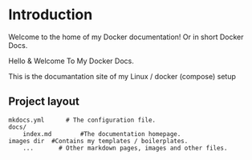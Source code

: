 
# Introduction

Welcome to the home of my Docker documentation! Or in short Docker Docs.

Hello & Welcome To My Docker Docs.

This is the documantation site of my Linux / docker (compose) setup

## Project layout

    mkdocs.yml    	# The configuration file.
    docs/
        index.md    	#The documentation homepage.
	images dir	#Contains my templates / boilerplates.
        ...       # Other markdown pages, images and other files.
